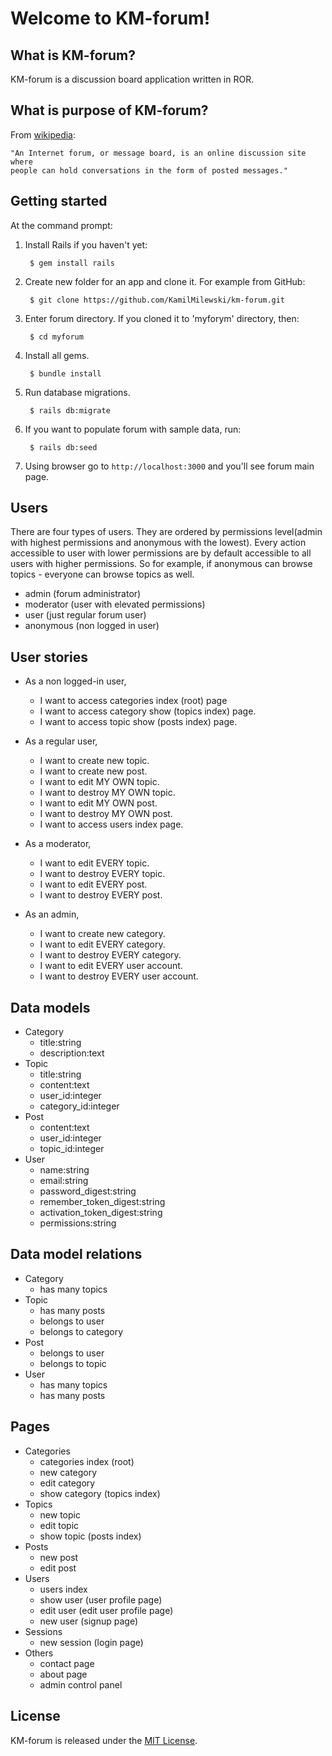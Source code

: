 # Welcome to KM-forum!

## What is KM-forum?

KM-forum is a discussion board application written in ROR.

## What is purpose of KM-forum?

From [wikipedia](https://en.wikipedia.org/wiki/Internet_forum):

    "An Internet forum, or message board, is an online discussion site where
    people can hold conversations in the form of posted messages."

## Getting started

At the command prompt:

1. Install Rails if you haven't yet:

        $ gem install rails

2. Create new folder for an app and clone it. For example from GitHub:

        $ git clone https://github.com/KamilMilewski/km-forum.git

3. Enter forum directory. If you cloned it to 'myforym' directory, then:

        $ cd myforum

4. Install all gems.

        $ bundle install

5. Run database migrations.

        $ rails db:migrate

6. If you want to populate forum with sample data, run:

        $ rails db:seed

7. Using browser go to `http://localhost:3000` and you'll see forum main page.

## Users

There are four types of users. They are ordered by permissions level(admin with
highest permissions and anonymous with the lowest). Every action accessible to
user with lower permissions are by default accessible to all users with higher
permissions. So for example, if anonymous can browse topics - everyone can browse
topics as well.

* admin     (forum administrator)
* moderator (user with elevated permissions)
* user      (just regular forum user)
* anonymous (non logged in user)

## User stories

* As a non logged-in user,
  * I want to access categories index (root) page
  * I want to access category show (topics index) page.
  * I want to access topic show (posts index) page.

* As a regular user,
  * I want to create new topic.
  * I want to create new post.
  * I want to edit MY OWN topic.
  * I want to destroy MY OWN topic.
  * I want to edit MY OWN post.
  * I want to destroy MY OWN post.
  * I want to access users index page.

* As a moderator,
  * I want to edit EVERY topic.
  * I want to destroy EVERY topic.
  * I want to edit EVERY post.
  * I want to destroy EVERY post.

* As an admin,
  * I want to create new category.
  * I want to edit EVERY category.
  * I want to destroy EVERY category.
  * I want to edit EVERY user account.
  * I want to destroy EVERY user account.

## Data models

* Category
	* title:string
	* description:text
* Topic
	* title:string
	* content:text
	* user_id:integer
	* category_id:integer
* Post
	* content:text
	* user_id:integer
	* topic_id:integer
* User
	* name:string
	* email:string
	* password_digest:string
	* remember_token_digest:string
	* activation_token_digest:string
	* permissions:string

## Data model relations

* Category
	* has many topics
* Topic
	* has many posts
	* belongs to user
	* belongs to category
* Post
	* belongs to user
	* belongs to topic
* User
	* has many topics
	* has many posts

## Pages

* Categories
	* categories index (root)
	* new category
	* edit category
  * show category (topics index)
* Topics
	* new topic
	* edit topic
  * show topic (posts index)
* Posts
	* new post
	* edit post
* Users
	* users index
	* show user (user profile page)
	* edit user (edit user profile page)
	* new user (signup page)
* Sessions
	* new session (login page)
* Others
	* contact page
	* about page
	* admin control panel

## License

KM-forum is released under the [MIT License](http://www.opensource.org/licenses/MIT).

